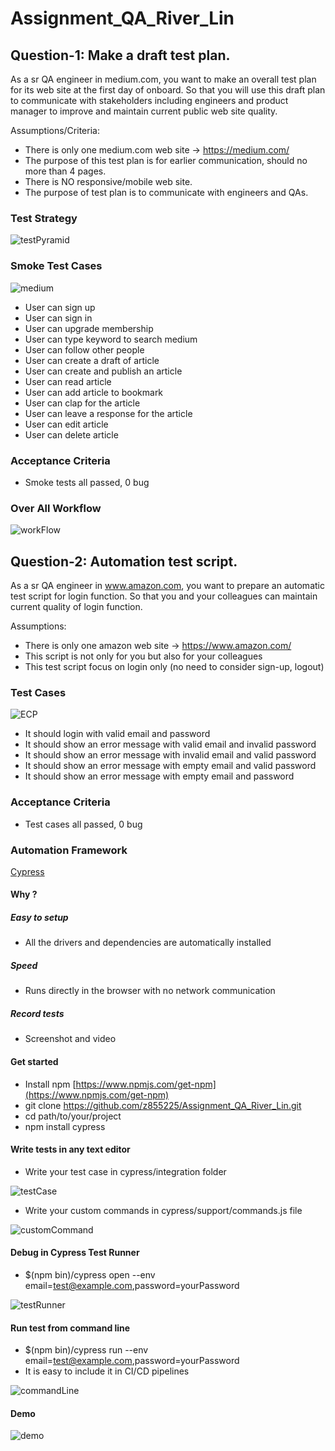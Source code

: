 # Assignment_QA_River_Lin

## Question-1: Make a draft test plan.
As a sr QA engineer in medium.com, you want to make an overall test plan for its web site at the first day of onboard. So that you will use this draft plan to communicate with stakeholders including engineers and product manager to improve and maintain current public web site quality. 

Assumptions/Criteria:
* There is only one medium.com web site -> https://medium.com/
* The purpose of this test plan is for earlier communication, should no more than 4 pages. 
* There is NO responsive/mobile web site.
* The purpose of test plan is to communicate with engineers and QAs.

### Test Strategy
![testPyramid](/doc/testPyramid.png)

### Smoke Test Cases
![medium](/doc/medium.png)

* User can sign up
* User can sign in
* User can upgrade membership
* User can type keyword to search medium
* User can follow other people
* User can create a draft of article
* User can create and publish an article
* User can read article
* User can add article to bookmark
* User can clap for the article
* User can leave a response for the article
* User can edit article
* User can delete article

### Acceptance Criteria
* Smoke tests all passed, 0 bug

### Over All Workflow
![workFlow](/doc/workFlow.png)

## Question-2: Automation test script.
As a sr QA engineer in www.amazon.com, you want to prepare an automatic test script for login function. So that you and your colleagues can maintain current quality of login function. 

Assumptions:
* There is only one amazon web site -> https://www.amazon.com/
* This script is not only for you but also for your colleagues
* This test script focus on login only (no need to consider sign-up, logout)

### Test Cases
![ECP](/doc/ECP.png)

* It should login with valid email and password
* It should show an error message with valid email and invalid password
* It should show an error message with invalid email and valid password
* It should show an error message with empty email and valid password
* It should show an error message with empty email and password

### Acceptance Criteria
* Test cases all passed, 0 bug

### Automation Framework
[Cypress](https://www.cypress.io)

#### Why ?
##### Easy to setup
* All the drivers and dependencies are automatically installed

##### Speed
* Runs directly in the browser with no network communication

##### Record tests
* Screenshot and video

#### Get started
* Install npm [https://www.npmjs.com/get-npm](https://www.npmjs.com/get-npm) 
* git clone https://github.com/z855225/Assignment_QA_River_Lin.git
* cd path/to/your/project
* npm install cypress

#### Write tests in any text editor
* Write your test case in cypress/integration folder

![testCase](/doc/testCase.png)

* Write your custom commands in cypress/support/commands.js file

![customCommand](/doc/customCommand.png)

#### Debug in Cypress Test Runner
* $(npm bin)/cypress open --env email=test@example.com,password=yourPassword

![testRunner](/doc/testRunner.png)

#### Run test from command line
* $(npm bin)/cypress run --env email=test@example.com,password=yourPassword
* It is easy to include it in CI/CD pipelines

![commandLine](/doc/commandLine.png)

#### Demo

![demo](/doc/demo.gif)